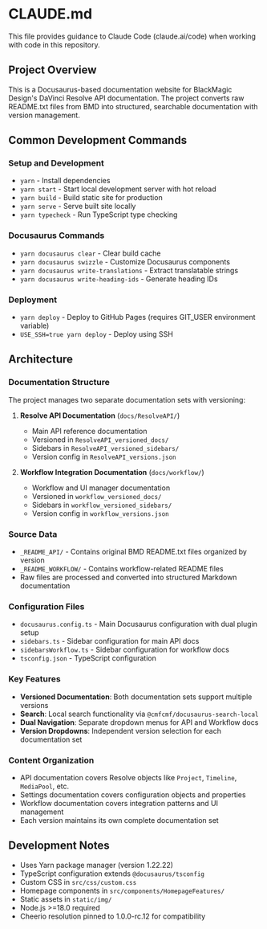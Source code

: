 # CLAUDE.md

This file provides guidance to Claude Code (claude.ai/code) when working with code in this repository.

## Project Overview

This is a Docusaurus-based documentation website for BlackMagic Design's DaVinci Resolve API documentation. The project converts raw README.txt files from BMD into structured, searchable documentation with version management.

## Common Development Commands

### Setup and Development
- `yarn` - Install dependencies
- `yarn start` - Start local development server with hot reload
- `yarn build` - Build static site for production
- `yarn serve` - Serve built site locally
- `yarn typecheck` - Run TypeScript type checking

### Docusaurus Commands
- `yarn docusaurus clear` - Clear build cache
- `yarn docusaurus swizzle` - Customize Docusaurus components
- `yarn docusaurus write-translations` - Extract translatable strings
- `yarn docusaurus write-heading-ids` - Generate heading IDs

### Deployment
- `yarn deploy` - Deploy to GitHub Pages (requires GIT_USER environment variable)
- `USE_SSH=true yarn deploy` - Deploy using SSH

## Architecture

### Documentation Structure
The project manages two separate documentation sets with versioning:

1. **Resolve API Documentation** (`docs/ResolveAPI/`)
   - Main API reference documentation
   - Versioned in `ResolveAPI_versioned_docs/`
   - Sidebars in `ResolveAPI_versioned_sidebars/`
   - Version config in `ResolveAPI_versions.json`

2. **Workflow Integration Documentation** (`docs/workflow/`)
   - Workflow and UI manager documentation
   - Versioned in `workflow_versioned_docs/`
   - Sidebars in `workflow_versioned_sidebars/`
   - Version config in `workflow_versions.json`

### Source Data
- `_README_API/` - Contains original BMD README.txt files organized by version
- `_README_WORKFLOW/` - Contains workflow-related README files
- Raw files are processed and converted into structured Markdown documentation

### Configuration Files
- `docusaurus.config.ts` - Main Docusaurus configuration with dual plugin setup
- `sidebars.ts` - Sidebar configuration for main API docs
- `sidebarsWorkflow.ts` - Sidebar configuration for workflow docs
- `tsconfig.json` - TypeScript configuration

### Key Features
- **Versioned Documentation**: Both documentation sets support multiple versions
- **Search**: Local search functionality via `@cmfcmf/docusaurus-search-local`
- **Dual Navigation**: Separate dropdown menus for API and Workflow docs
- **Version Dropdowns**: Independent version selection for each documentation set

### Content Organization
- API documentation covers Resolve objects like `Project`, `Timeline`, `MediaPool`, etc.
- Settings documentation covers configuration objects and properties
- Workflow documentation covers integration patterns and UI management
- Each version maintains its own complete documentation set

## Development Notes

- Uses Yarn package manager (version 1.22.22)
- TypeScript configuration extends `@docusaurus/tsconfig`
- Custom CSS in `src/css/custom.css`
- Homepage components in `src/components/HomepageFeatures/`
- Static assets in `static/img/`
- Node.js >=18.0 required
- Cheerio resolution pinned to 1.0.0-rc.12 for compatibility
